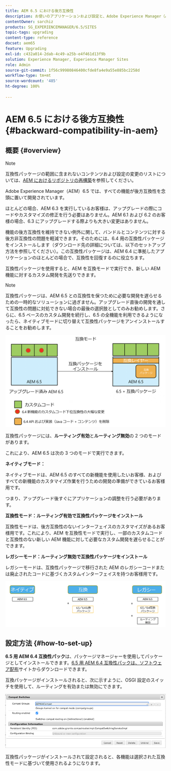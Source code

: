 ```yaml
---
title: AEM 6.5 における後方互換性
description: お使いのアプリケーションおよび設定と、Adobe Experience Manager（AEM）6.5 との互換性を保つ方法について説明します。
contentOwner: sarchiz
products: SG_EXPERIENCEMANAGER/6.5/SITES
topic-tags: upgrading
content-type: reference
docset: aem65
feature: Upgrading
exl-id: c432a014-2dab-4c49-a25b-e4f461d13f9b
solution: Experience Manager, Experience Manager Sites
role: Admin
source-git-commit: 1f56c99980846400cfde8fa4e9a55e885bc2258d
workflow-type: tm+mt
source-wordcount: '485'
ht-degree: 100%

---
```


# AEM 6.5 における後方互換性{#backward-compatibility-in-aem}

## 概要 {#overview}

>[!NOTE]
>
>互換性パッケージの範囲に含まれないコンテンツおよび設定の変更のリストについては、[AEM におけるリポジトリの再構築](/help/sites-deploying/repository-restructuring.md)を参照してください。

Adobe Experience Manager（AEM）6.5 では、すべての機能が後方互換性を念頭に置いて開発されています。

ほとんどの場合、AEM 6.3 を実行しているお客様は、アップグレードの際にコードやカスタマイズの修正を行う必要はありません。AEM 6.1 および 6.2 のお客様の場合、6.3 にアップグレードする際よりも大きい変更はありません。

機能の後方互換性を維持できない例外に関して、バンドルとコンテンツに対する後方非互換性の問題を軽減できます。そのためには、6.4 用の互換性パッケージをインストールします（ダウンロード先の詳細については、以下のセットアップ方法を参照してください）。この互換性パッケージは、AEM 6.4 に準拠したアプリケーションのほとんどの場合で、互換性を回復するのに役立ちます。

互換性パッケージを使用すると、AEM を互換モードで実行でき、新しい AEM 機能に対するカスタム開発を先送りできます。

>[!NOTE]
>
>互換性パッケージは、AEM 6.5 との互換性を保つために必要な開発を遅らせるための一時的なソリューションに過ぎません。アップグレード直後の開発を通して互換性の問題に対処できない場合の最後の選択肢としてのみお勧めします。さらに、6.5 ベースのカスタム開発を続行し、6.5 の全機能を利用できるようになったら、ネイティブモードに切り替えて互換性パッケージをアンインストールすることをお勧めします。

![sase](assets/sase.png)

互換性パッケージには、**ルーティング有効**&#x200B;と&#x200B;**ルーティング無効**&#x200B;の 2 つのモードがあります。

これにより、AEM 6.5 は次の 3 つのモードで実行できます。

**ネイティブモード：**

ネイティブモードは、AEM 6.5 のすべての新機能を使用したいお客様、およびすべての新機能のカスタマイズ作業を行うための開発の準備ができているお客様用です。

つまり、アップグレード後すぐにアプリケーションの調整を行う必要があります。

**互換性モード：ルーティング有効で互換性パッケージをインストール**

互換性モードは、後方互換性のないインターフェイスのカスタマイズがあるお客様用です。これにより、AEM を互換性モードで実行し、一部のカスタムコードと互換性のない新しい AEM 機能に対して必要なカスタム開発を遅らせることができます。

**レガシーモード：ルーティング無効で互換性パッケージをインストール**

レガシーモードは、互換性パッケージで移行された AEM のレガシーコードまたは廃止されたコードに基づくカスタムインターフェイスを持つお客様用です。

![sapte](assets/sapte.png)

## 設定方法 {#how-to-set-up}

**6.5 用 AEM 6.4 互換性パック**&#x200B;は、パッケージマネージャーを使用してパッケージとしてインストールできます。[6.5 用 AEM 6.4 互換性パックは、ソフトウェア配布](https://experience.adobe.com/#/downloads/content/software-distribution/en/aem.html?fulltext=compat*&amp;orderby=%40jcr%3Acontent%2Fjcr%3AlastModified&amp;orderby.sort=desc&amp;layout=list&amp;p.offset=0&amp;p.limit=20&amp;package=%2Fcontent%2Fsoftware-distribution%2Fen%2Fdetails.html%2Fcontent%2Fdam%2Faem%2Fpublic%2Fadobe%2Fpackages%2Fcq650%2Fcompatpack%2Faem-compat-cq65-to-cq64)サイトからダウンロードできます。

互換パッケージがインストールされると、次に示すように、OSGI 設定のスイッチを使用して、ルーティングを有効または無効にできます。

![互換スイッチ](assets/compat-switches.png)

互換性パッケージがインストールされて設定されると、各機能は選択された互換性モードに基づいて使用されるようになります。
